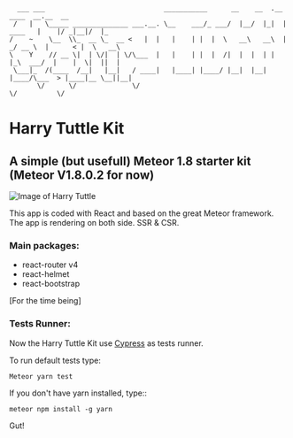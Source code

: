 ```
  ___ ___                              ___________      __    __  .__            ____  __.__  __   
 /   |   \_____ ______________ ___.__. \__    ___/_ ___/  |__/  |_|  |   ____   |    |/ _|__|/  |_ 
/    ~    \__  \\_  __ \_  __ <   |  |   |    | |  |  \   __\   __\  | _/ __ \  |      < |  \   __\
\    Y    // __ \|  | \/|  | \/\___  |   |    | |  |  /|  |  |  | |  |_\  ___/  |    |  \|  ||  |  
 \___|_  /(____  /__|   |__|   / ____|   |____| |____/ |__|  |__| |____/\___  > |____|__ \__||__|  
       \/      \/              \/                                           \/          \/         

```
# Harry Tuttle Kit
## A simple (but usefull) Meteor 1.8 starter kit (Meteor V1.8.0.2 for now) 

![Image of Harry Tuttle](https://media.giphy.com/media/55bqPxog68ayLqEvc7/giphy.gif)

This app is coded with React and based on the great Meteor framework. 
The app is rendering on both side. SSR & CSR.

### Main packages: 

* react-router v4
* react-helmet
* react-bootstrap

[For the time being]

### Tests Runner: 

Now the Harry Tuttle Kit use [Cypress](https://github.com/cypress-io/cypress) as tests runner.

To run default tests type:
```
Meteor yarn test
```


If you don't have yarn installed, type::
```
meteor npm install -g yarn
```

Gut!

